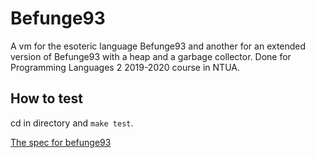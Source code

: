 # Befunge93

A vm for the esoteric language Befunge93 and another for an extended version of Befunge93 with a heap and
a garbage collector. Done for Programming Languages 2 2019-2020 course in NTUA.

## How to test
cd in directory and `make test`.

[The spec for befunge93](http://catseye.tc/node/Befunge-93])

